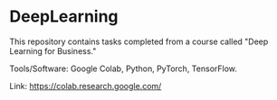 # DeepLearning
This repository contains tasks completed from a course called "Deep Learning for Business."

Tools/Software: Google Colab, Python, PyTorch, TensorFlow.

Link: https://colab.research.google.com/
